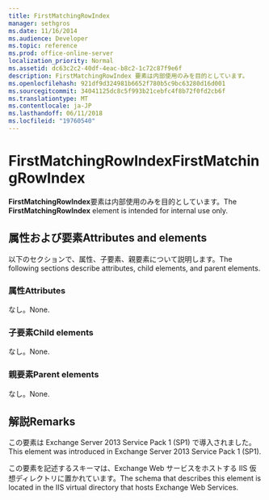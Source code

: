 ```yaml
---
title: FirstMatchingRowIndex
manager: sethgros
ms.date: 11/16/2014
ms.audience: Developer
ms.topic: reference
ms.prod: office-online-server
localization_priority: Normal
ms.assetid: dc63c2c2-40df-4eac-b8c2-1c72c87f9e6f
description: FirstMatchingRowIndex 要素は内部使用のみを目的としています。
ms.openlocfilehash: 921df9d324981b6652f780b5c9bc63280d16d001
ms.sourcegitcommit: 34041125dc8c5f993b21cebfc4f8b72f0fd2cb6f
ms.translationtype: MT
ms.contentlocale: ja-JP
ms.lasthandoff: 06/11/2018
ms.locfileid: "19760540"
---
```

# <a name="firstmatchingrowindex"></a><span data-ttu-id="05b0f-103">FirstMatchingRowIndex</span><span class="sxs-lookup"><span data-stu-id="05b0f-103">FirstMatchingRowIndex</span></span>

<span data-ttu-id="05b0f-104">**FirstMatchingRowIndex**要素は内部使用のみを目的としています。</span><span class="sxs-lookup"><span data-stu-id="05b0f-104">The **FirstMatchingRowIndex** element is intended for internal use only.</span></span> 

## <a name="attributes-and-elements"></a><span data-ttu-id="05b0f-105">属性および要素</span><span class="sxs-lookup"><span data-stu-id="05b0f-105">Attributes and elements</span></span>

<span data-ttu-id="05b0f-106">以下のセクションで、属性、子要素、親要素について説明します。</span><span class="sxs-lookup"><span data-stu-id="05b0f-106">The following sections describe attributes, child elements, and parent elements.</span></span>
  
### <a name="attributes"></a><span data-ttu-id="05b0f-107">属性</span><span class="sxs-lookup"><span data-stu-id="05b0f-107">Attributes</span></span>

<span data-ttu-id="05b0f-108">なし。</span><span class="sxs-lookup"><span data-stu-id="05b0f-108">None.</span></span>
  
### <a name="child-elements"></a><span data-ttu-id="05b0f-109">子要素</span><span class="sxs-lookup"><span data-stu-id="05b0f-109">Child elements</span></span>

<span data-ttu-id="05b0f-110">なし。</span><span class="sxs-lookup"><span data-stu-id="05b0f-110">None.</span></span>
  
### <a name="parent-elements"></a><span data-ttu-id="05b0f-111">親要素</span><span class="sxs-lookup"><span data-stu-id="05b0f-111">Parent elements</span></span>

<span data-ttu-id="05b0f-112">なし。</span><span class="sxs-lookup"><span data-stu-id="05b0f-112">None.</span></span>
  
## <a name="remarks"></a><span data-ttu-id="05b0f-113">解説</span><span class="sxs-lookup"><span data-stu-id="05b0f-113">Remarks</span></span>

<span data-ttu-id="05b0f-114">この要素は Exchange Server 2013 Service Pack 1 (SP1) で導入されました。</span><span class="sxs-lookup"><span data-stu-id="05b0f-114">This element was introduced in Exchange Server 2013 Service Pack 1 (SP1).</span></span>
  
<span data-ttu-id="05b0f-115">この要素を記述するスキーマは、Exchange Web サービスをホストする IIS 仮想ディレクトリに置かれています。</span><span class="sxs-lookup"><span data-stu-id="05b0f-115">The schema that describes this element is located in the IIS virtual directory that hosts Exchange Web Services.</span></span>
  

